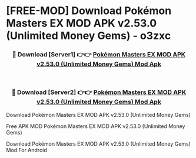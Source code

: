 # [FREE-MOD] Download Pokémon Masters EX MOD APK v2.53.0 (Unlimited Money Gems) - o3zxc


<div align="center">
<h3>🔴 Download [Server1] 👉👉 <a href="https://apk-comot.site?title=Pokémon_Masters_EX_MOD_APK_v2.53.0_(Unlimited_Money_Gems)">Pokémon Masters EX MOD APK v2.53.0 (Unlimited Money Gems) Mod Apk</a></h3><br>

<h3>🔴 Download [Server2] 👉👉 <a href="https://apk-comot.site?title=Pokémon_Masters_EX_MOD_APK_v2.53.0_(Unlimited_Money_Gems)">Pokémon Masters EX MOD APK v2.53.0 (Unlimited Money Gems) Mod Apk</a></h3>
</div>



Download Pokémon Masters EX MOD APK v2.53.0 (Unlimited Money Gems) 

Free APK MOD Pokémon Masters EX MOD APK v2.53.0 (Unlimited Money Gems) 

Download Pokémon Masters EX MOD APK v2.53.0 (Unlimited Money Gems) Mod For Android

